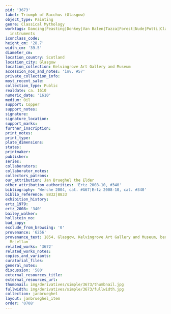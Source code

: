 ```yaml
---
pid: '3673'
label: Triumph of Bacchus (Glasgow)
object_type: Painting
genre: Classical Mythology
worktags: Dancing|Feasting|Donkey|Van Balen|Tazza|Forest|Nude|Putti|Classical|History|Mythological|Flowers|Musical
  instruments
iconclass_code:
height_cm: '28.7'
width_cm: '39.5'
diameter_cm:
location_country: Scotland
location_city: Glasgow
location_collection: Kelvingrove Art Gallery and Museum
accession_nos_and_notes: 'inv. #57'
private_collection_info:
most_recent_sale:
collection_type: Public
realdate: ca. 1610
numeric_date: '1610'
medium: Oil
support: Copper
support_notes:
signature:
signature_location:
support_marks:
further_inscription:
print_notes:
print_type:
plate_dimensions:
states:
printmaker:
publisher:
series:
collaborators:
collaborator_notes:
collectors_patrons:
our_attribution: Jan Brueghel the Elder
other_attribution_authorities: 'Ertz 2008-10, #340'
bibliography: 'Werche 2004, cat. #A67|Ertz 2008-10, cat. #340'
biblio_reference: 8832|8833
exhibition_history:
ertz_1979:
ertz_2008: '340'
bailey_walker:
hollstein_no:
bad_copy:
exclude_from_browsing: '0'
provenance: '6256'
provenance_text: 1854, Glasgow, Kelvingrove Art Gallery and Museum, bequest of Archibald
  McLellan
related_works: '3672'
related_works_notes:
copies_and_variants:
curatorial_files:
general_notes:
discussion: '580'
external_resources_title:
external_resources_url:
thumbnail: img/derivatives/simple/3673/thumbnail.jpg
fullwidth: img/derivatives/simple/3673/fullwidth.jpg
collection: janbrueghel
layout: janbrueghel_item
order: '0708'
---
```

